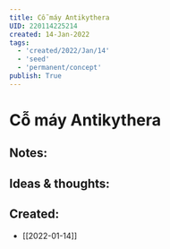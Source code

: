 ```yaml
---
title: Cỗ máy Antikythera
UID: 220114225214
created: 14-Jan-2022
tags:
  - 'created/2022/Jan/14'
  - 'seed'
  - 'permanent/concept'
publish: True
---
```

# Cỗ máy Antikythera

## Notes:


## Ideas & thoughts:



## Created:
- [[2022-01-14]]
